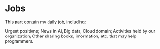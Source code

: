 # Jobs
This part contain my daily job, including:

Urgent positions;
News in Ai, Big data, Cloud domain;
Activities held by our organization;
Other sharing books, information, etc. that may help programmers.
